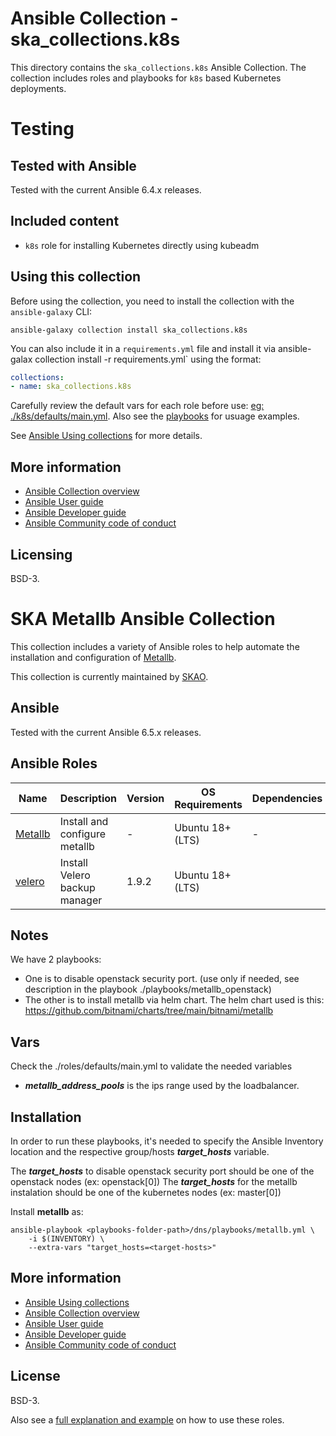 # Ansible Collection - ska_collections.k8s

This directory contains the `ska_collections.k8s` Ansible Collection. The collection includes roles and playbooks for `k8s` based Kubernetes deployments.


# Testing

## Tested with Ansible

Tested with the current Ansible 6.4.x releases.

## Included content

* `k8s` role for installing Kubernetes directly using kubeadm

## Using this collection

Before using the collection, you need to install the collection with the `ansible-galaxy` CLI:

    ansible-galaxy collection install ska_collections.k8s

You can also include it in a `requirements.yml` file and install it via ansible-galax collection install -r requirements.yml` using the format:

```yaml
collections:
- name: ska_collections.k8s
```

Carefully review the default vars for each role before use: [eg: ./k8s/defaults/main.yml](./k8s/defaults/main.yml).
Also see the [playbooks](./playbooks/) for usuage examples.


See [Ansible Using collections](https://docs.ansible.com/ansible/latest/user_guide/collections_using.html) for more details.

## More information

- [Ansible Collection overview](https://github.com/ansible-collections/overview)
- [Ansible User guide](https://docs.ansible.com/ansible/latest/user_guide/index.html)
- [Ansible Developer guide](https://docs.ansible.com/ansible/latest/dev_guide/index.html)
- [Ansible Community code of conduct](https://docs.ansible.com/ansible/latest/community/code_of_conduct.html)

## Licensing

BSD-3.
# SKA Metallb Ansible Collection

This collection includes a variety of Ansible roles to help automate the installation and configuration of [Metallb](https://metallb.universe.tf/).

This collection is currently maintained by [SKAO](https://www.skao.int/).

## Ansible

Tested with the current Ansible 6.5.x releases.

## Ansible Roles
| Name | Description | Version | OS Requirements | Dependencies |
| ---- | ----------- | ------- | --- | ---|
| [Metallb](./roles/metallb) | Install and configure metallb | - | Ubuntu 18+ (LTS) | -
| [velero](./roles/velero) | Install Velero backup manager | 1.9.2 | Ubuntu 18+ (LTS) | |

## Notes
We have 2 playbooks:
 - One is to disable openstack security port. (use only if needed, see description in the playbook ./playbooks/metallb_openstack)
 - The other is to install metallb via helm chart. The helm chart used is this: https://github.com/bitnami/charts/tree/main/bitnami/metallb

## Vars
Check the ./roles/defaults/main.yml to validate the needed variables

- ***metallb_address_pools*** is the ips range used by the loadbalancer.

## Installation

In order to run these playbooks, it's needed to specify the Ansible Inventory location and the respective group/hosts ***target_hosts*** variable.

The ***target_hosts*** to disable openstack security port should be one of the openstack nodes (ex: openstack[0])
The ***target_hosts*** for the metallb instalation should be one of the kubernetes nodes (ex: master[0])

Install **metallb** as:
```
ansible-playbook <playbooks-folder-path>/dns/playbooks/metallb.yml \
	-i $(INVENTORY) \
	--extra-vars "target_hosts=<target-hosts>"
```

## More information

- [Ansible Using collections](https://docs.ansible.com/ansible/latest/user_guide/collections_using.html)
- [Ansible Collection overview](https://github.com/ansible-collections/overview)
- [Ansible User guide](https://docs.ansible.com/ansible/latest/user_guide/index.html)
- [Ansible Developer guide](https://docs.ansible.com/ansible/latest/dev_guide/index.html)
- [Ansible Community code of conduct](https://docs.ansible.com/ansible/latest/community/code_of_conduct.html)

## License

BSD-3.

Also see a [full explanation and example](https://robertdebock.nl/how-to-use-these-roles.html) on how to use these roles.


